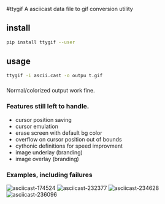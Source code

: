 #ttygif
A asciicast data file to gif conversion utility

## install
```bash
pip install ttygif --user
```

## usage
```bash
ttygif -i ascii.cast -o outpu t.gif
```

### 
Normal/colorized output work fine.

### Features still left to handle.
- cursor position saving
- cursor emulation
- erase screen with default bg color
- overflow on cursor position out of bounds
- cythonic definitions for speed improvment
- image underlay (branding)
- image overlay (branding)


### Examples, including failures
![asciicast-174524](https://raw.githubusercontent.com/chris17453/ttygif/master/examples/encode/174524.gif)
![asciicast-232377](https://raw.githubusercontent.com/chris17453/ttygif/master/examples/encode/232377.gif)
![asciicast-234628](https://raw.githubusercontent.com/chris17453/ttygif/master/examples/encode/234628.gif)
![asciicast-236096](https://raw.githubusercontent.com/chris17453/ttygif/master/examples/encode/236096.gif)

